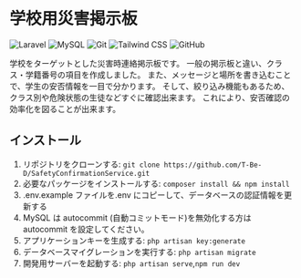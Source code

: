 # 学校用災害掲示板
![Laravel](https://img.shields.io/badge/Laravel-v8.0-orange)
![MySQL](https://img.shields.io/badge/MySQL-v8.0-blue)
![Git](https://img.shields.io/badge/Git-v2.33.0-red)
![Tailwind CSS](https://img.shields.io/badge/Tailwind_CSS-v3.0.5-blueviolet)
![GitHub](https://img.shields.io/badge/GitHub--black?logo=GitHub)

学校をターゲットとした災害時連絡掲示板です。
一般の掲示板と違い、クラス・学籍番号の項目を作成しました。
また、メッセージと場所を書き込むことで、学生の安否情報を一目で分かります。
そして、絞り込み機能もあるため、クラス別や危険状態の生徒などすぐに確認出来ます。
これにより、安否確認の効率化を図ることが出来ます。

## インストール

1. リポジトリをクローンする: `git clone https://github.com/T-Be-D/SafetyConfirmationService.git`
2. 必要なパッケージをインストールする: `composer install && npm install`
3. .env.example ファイルを.env にコピーして、データベースの認証情報を更新する
4. MySQL は autocommit (自動コミットモード)を無効化する方は　 autocommit を設定してください。
5. アプリケーションキーを生成する: `php artisan key:generate`
6. データベースマイグレーションを実行する: `php artisan migrate`
7. 開発用サーバーを起動する: `php artisan serve`,`npm run dev`
